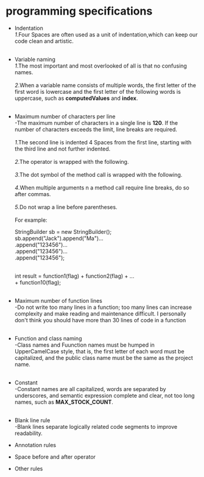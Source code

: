 # programming specifications 
- Indentation
  <br>_1_.Four Spaces are often used as a unit of indentation,which can keep our code clean and artistic.<br><br>
- Variable naming
  <br>_1_.The most important and most overlooked of all is that no confusing names.<br>
  <br>_2_.When a variable name consists of multiple words, the first letter of the first word is lowercase and the first letter of the following words is uppercase,  such as **computedValues** and **index**.<br><br>
  
  
- Maximum number of characters per line<br>
-The maximum number of characters in a single line is **120**. If the number of characters exceeds the limit, line breaks are required.<br><br>
_1_.The second line is indented 4 Spaces from the first line, starting with the third line and not further indented.<br><br>
_2_.The operator is wrapped with the following.<br><br>
_3_.The dot symbol of the method call is wrapped with the following.<br><br>
_4_.When multiple arguments n a method call require line breaks, do so after commas.<br><br>
_5_.Do not wrap a line before parentheses.<br><br>
     For example:<br>

     StringBuilder sb = new StringBuilder();<br>
     sb.append("Jack").append("Ma")...<br>
.append("123456")...<br>
.append("123456")...<br>
.append("123456");<br><br>
 
     int result = function1(flag) + function2(flag) + ...<br>
      + function10(flag); <br><br>
      
- Maximum number of function lines<br>
-Do not write too many lines in a function; too many lines can increase complexity and make reading and maintenance difficult.
I personally don't think you should have more than 30 lines of code in a function<br><br>


- Function and class naming<br>
-Class names and Fuunction names must be humped in UpperCamelCase style, that is, the first letter of each word must be capitalized, and the public class name must be the same as the project name.<br><br>

- Constant<br>
-Constant names are all capitalized, words are separated by underscores, and semantic expression complete and clear, not too long names, such as **MAX_STOCK_COUNT**.<br><br>
- Blank line rule<br>
-Blank lines separate logically related code segments to improve readability. 
- Annotation rules
- Space before and after operator
- Other rules
